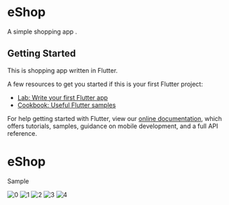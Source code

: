 # eShop

A simple shopping app .

## Getting Started

This is shopping app written in Flutter.

A few resources to get you started if this is your first Flutter project:

- [Lab: Write your first Flutter app](https://flutter.dev/docs/get-started/codelab)
- [Cookbook: Useful Flutter samples](https://flutter.dev/docs/cookbook)

For help getting started with Flutter, view our
[online documentation](https://flutter.dev/docs), which offers tutorials,
samples, guidance on mobile development, and a full API reference.
# eShop

Sample

![0](https://user-images.githubusercontent.com/13783485/93356163-79101c00-f85c-11ea-8cee-ea74978d3b7c.png)
![1](https://user-images.githubusercontent.com/13783485/93356178-7d3c3980-f85c-11ea-93c9-4c7867c75214.png)
![2](https://user-images.githubusercontent.com/13783485/93356193-80372a00-f85c-11ea-9bfa-c749619661b5.png)
![3](https://user-images.githubusercontent.com/13783485/93356198-82998400-f85c-11ea-9947-b62dc971cb0f.png)
![4](https://user-images.githubusercontent.com/13783485/93356207-85947480-f85c-11ea-9c62-d299aaf7dc96.png)


